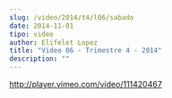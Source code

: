 ```yaml
---
slug: /video/2014/t4/l06/sabado
date: 2014-11-01
tipo: video
author: Elifelet Lopez
title: "Video 06 - Trimestre 4 - 2014"
description: ""
---
```


http://player.vimeo.com/video/111420467
